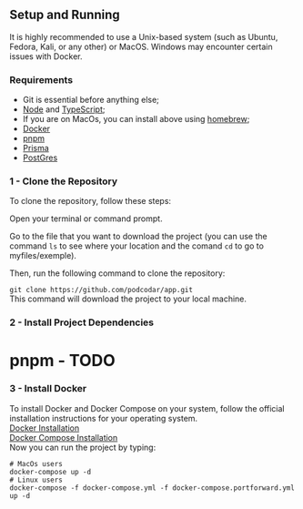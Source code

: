 ## Setup and Running

It is highly recommended to use a Unix-based system (such as Ubuntu, Fedora, Kali, or any other) or MacOS. Windows may encounter certain issues with Docker.

### Requirements

- Git is essential before anything else;
- [Node](https://nodejs.org/pt-br/download) and [TypeScript](https://www.typescriptlang.org/);
- If you are on MacOs, you can install above using [homebrew](https://brew.sh/);
- [Docker](https://docs.docker.com/engine/install/)
- [pnpm](https://pnpm.io/pt/installation)
- [Prisma](https://www.prisma.io/)
- [PostGres](https://www.postgresql.org/docs/current/)

### 1 - Clone the Repository

To clone the repository, follow these steps:

Open your terminal or command prompt.

Go to the file that you want to download the project (you can use the command `ls` to see where your location and the comand `cd` to go to myfiles/exemple).

Then, run the following command to clone the repository:

`git clone https://github.com/podcodar/app.git` \
This command will download the project to your local machine.

### 2 - Install Project Dependencies

# pnpm - TODO

### 3 - Install Docker

To install Docker and Docker Compose on your system, follow the official installation instructions for your operating system.\
[Docker Installation](https://docs.docker.com/get-docker/) \
[Docker Compose Installation](https://docs.docker.com/compose/install/) \
Now you can run the project by typing:

```
# MacOs users
docker-compose up -d
# Linux users
docker-compose -f docker-compose.yml -f docker-compose.portforward.yml up -d
```
